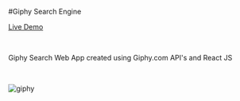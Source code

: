 #Giphy Search Engine

[Live Demo](http://gifs-search.surge.sh)

<br>

Giphy Search Web App created using Giphy.com API's and React JS

<br/>


![giphy](https://media.giphy.com/media/3o752aC2HId35LfDdC/giphy.gif)

